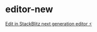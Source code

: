 # editor-new

[Edit in StackBlitz next generation editor ⚡️](https://stackblitz.com/~/github.com/markolan/editor-new)